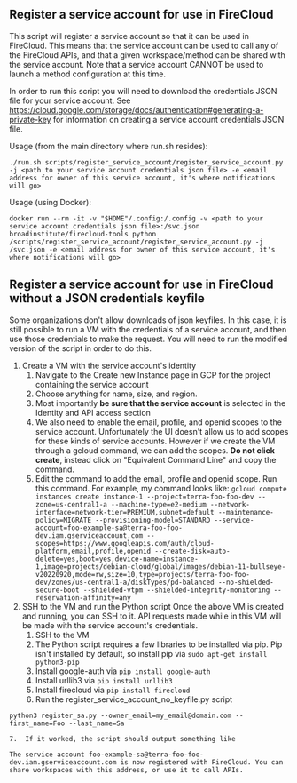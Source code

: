 ## Register a service account for use in FireCloud
This script will register a service account so that it can be used in FireCloud.  This means that the service account can be used to call any of the FireCloud APIs, and that a given workspace/method can be shared with the service account.  Note that a service account CANNOT be used to launch a method configuration at this time.

In order to run this script you will need to download the credentials JSON file for your service account.  See https://cloud.google.com/storage/docs/authentication#generating-a-private-key for information on creating a service account credentials JSON file.

Usage (from the main directory where run.sh resides):

```./run.sh scripts/register_service_account/register_service_account.py -j <path to your service account credentials json file> -e <email address for owner of this service account, it's where notifications will go>```

Usage (using Docker):

```docker run --rm -it -v "$HOME"/.config:/.config -v <path to your service account credentials json file>:/svc.json broadinstitute/firecloud-tools python /scripts/register_service_account/register_service_account.py -j /svc.json -e <email address for owner of this service account, it's where notifications will go>```

## Register a service account for use in FireCloud without a JSON credentials keyfile
Some organizations don't allow downloads of json keyfiles. In this case, it is still possible to run a VM with the credentials of a service account, and then use those credentials to make the request. You will need to run the modified version of the script in order to do this.

1. Create a VM with the service account's identity
    1. Navigate to the Create new Instance page in GCP for the project containing the service account
    2. Choose anything for name, size, and region. 
    3. Most importantly **be sure that the service account** is selected in the Identity and API access section
    4. We also need to enable the email, profile, and openid scopes to the service account. Unfortunately the UI doesn't allow us to add scopes for these kinds of service accounts. However if we create the VM through a gcloud command, we can add the scopes. **Do not click create**, instead click on "Equivalent Command Line" and copy the command.    
    5.  Edit the command to add the email, profile and openid scope. Run this command. For example, my command looks like:
```gcloud compute instances create instance-1 --project=terra-foo-foo-dev --zone=us-central1-a --machine-type=e2-medium --network-interface=network-tier=PREMIUM,subnet=default --maintenance-policy=MIGRATE --provisioning-model=STANDARD --service-account=foo-example-sa@terra-foo-foo-dev.iam.gserviceaccount.com --scopes=https://www.googleapis.com/auth/cloud-platform,email,profile,openid --create-disk=auto-delete=yes,boot=yes,device-name=instance-1,image=projects/debian-cloud/global/images/debian-11-bullseye-v20220920,mode=rw,size=10,type=projects/terra-foo-foo-dev/zones/us-central1-a/diskTypes/pd-balanced --no-shielded-secure-boot --shielded-vtpm --shielded-integrity-monitoring --reservation-affinity=any```
2. SSH to the VM and run the Python script
Once the above VM is created and running, you can SSH to it. API requests made while in this VM will be made with the service account's credentials. 
    1. SSH to the VM
    2. The Python script requires a few libraries to be installed via pip. Pip isn't installed by default, so install pip via `sudo apt-get install python3-pip`
    3. Install google-auth via `pip install google-auth`
    4. Install urllib3 via `pip install urllib3`
    5. Install firecloud via `pip install firecloud`
    6. Run the register_service_account_no_keyfile.py script    
```
python3 register_sa.py --owner_email=my_email@domain.com --first_name=Foo --last_name=Sa
```
    7.  If it worked, the script should output something like
```The service account foo-example-sa@terra-foo-foo-dev.iam.gserviceaccount.com is now registered with FireCloud. You can share workspaces with this address, or use it to call APIs.```
